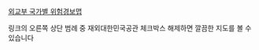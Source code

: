 [외교부 국가별 위험경보맵](https://0404.go.kr/new_osm/index_x.jsp?a1=15571139.906030&a2=4476152.376380&a3=1&a4=)

링크의 오른쪽 상단 범례 중 재외대한민국공관 체크박스 해제하면 깔끔한 지도를 볼 수 있습니다
